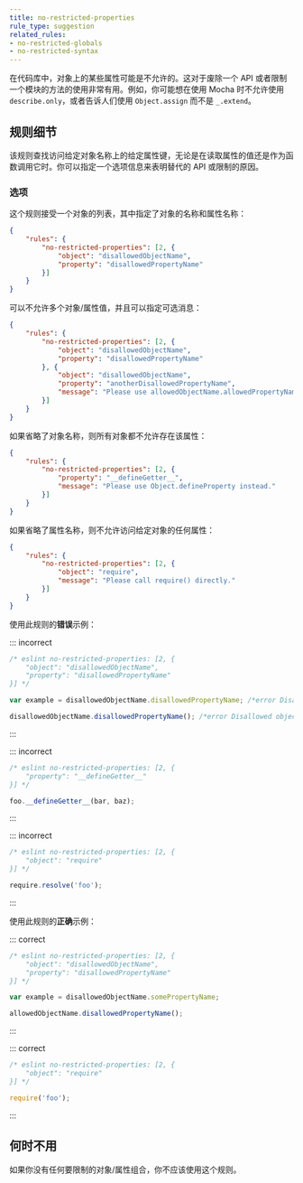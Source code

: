 ```yaml
---
title: no-restricted-properties
rule_type: suggestion
related_rules:
- no-restricted-globals
- no-restricted-syntax
---
```


在代码库中，对象上的某些属性可能是不允许的。这对于废除一个 API 或者限制一个模块的方法的使用非常有用。例如，你可能想在使用 Mocha 时不允许使用 `describe.only`，或者告诉人们使用 `Object.assign` 而不是 `_.extend`。

## 规则细节

该规则查找访问给定对象名称上的给定属性键，无论是在读取属性的值还是作为函数调用它时。你可以指定一个选项信息来表明替代的 API 或限制的原因。

### 选项

这个规则接受一个对象的列表，其中指定了对象的名称和属性名称：

```json
{
    "rules": {
        "no-restricted-properties": [2, {
            "object": "disallowedObjectName",
            "property": "disallowedPropertyName"
        }]
    }
}
```

可以不允许多个对象/属性值，并且可以指定可选消息：

```json
{
    "rules": {
        "no-restricted-properties": [2, {
            "object": "disallowedObjectName",
            "property": "disallowedPropertyName"
        }, {
            "object": "disallowedObjectName",
            "property": "anotherDisallowedPropertyName",
            "message": "Please use allowedObjectName.allowedPropertyName."
        }]
    }
}
```

如果省略了对象名称，则所有对象都不允许存在该属性：

```json
{
    "rules": {
        "no-restricted-properties": [2, {
            "property": "__defineGetter__",
            "message": "Please use Object.defineProperty instead."
        }]
    }
}
```

如果省略了属性名称，则不允许访问给定对象的任何属性：

```json
{
    "rules": {
        "no-restricted-properties": [2, {
            "object": "require",
            "message": "Please call require() directly."
        }]
    }
}
```

使用此规则的**错误**示例：

::: incorrect

```js
/* eslint no-restricted-properties: [2, {
    "object": "disallowedObjectName",
    "property": "disallowedPropertyName"
}] */

var example = disallowedObjectName.disallowedPropertyName; /*error Disallowed object property: disallowedObjectName.disallowedPropertyName.*/

disallowedObjectName.disallowedPropertyName(); /*error Disallowed object property: disallowedObjectName.disallowedPropertyName.*/
```

:::

::: incorrect

```js
/* eslint no-restricted-properties: [2, {
    "property": "__defineGetter__"
}] */

foo.__defineGetter__(bar, baz);
```

:::

::: incorrect

```js
/* eslint no-restricted-properties: [2, {
    "object": "require"
}] */

require.resolve('foo');
```

:::

使用此规则的**正确**示例：

::: correct

```js
/* eslint no-restricted-properties: [2, {
    "object": "disallowedObjectName",
    "property": "disallowedPropertyName"
}] */

var example = disallowedObjectName.somePropertyName;

allowedObjectName.disallowedPropertyName();
```

:::

::: correct

```js
/* eslint no-restricted-properties: [2, {
    "object": "require"
}] */

require('foo');
```

:::

## 何时不用

如果你没有任何要限制的对象/属性组合，你不应该使用这个规则。
